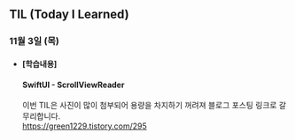 ## TIL (Today I Learned)

### 11월 3일 (목)   

- #### [학습내용] 
  #### SwiftUI - ScrollViewReader
  이번 TIL은 사진이 많이 첨부되어 용량을 차지하기 꺼려져 블로그 포스팅 링크로 갈무리합니다.                               
  https://green1229.tistory.com/295
